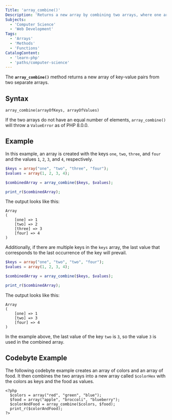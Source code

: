 ```yaml
---
Title: 'array_combine()'
Description: 'Returns a new array by combining two arrays, where one array represents keys and the other array represents values.'
Subjects:
  - 'Computer Science'
  - 'Web Development'
Tags:
  - 'Arrays'
  - 'Methods'
  - 'Functions'
CatalogContent:
  - 'learn-php'
  - 'paths/computer-science'
---
```


The **`array_combine()`** method returns a new array of key-value pairs from two separate arrays. 

## Syntax

```pseudo
array_combine(arrayOfKeys, arrayOfValues)
```

If the two arrays do not have an equal number of elements, `array_combine()` will throw a `ValueError` as of PHP 8.0.0.

## Example

In this example, an array is created with the keys `one`, `two`, `three`, and `four` and the values `1`, `2`, `3`, and `4`, respectively.

```php
$keys = array("one", "two", "three", "four");
$values = array(1, 2, 3, 4);

$combinedArray = array_combine($keys, $values);

print_r($combinedArray);
```

The output looks like this:

```shell
Array
(
    [one] => 1
    [two] => 2
    [three] => 3
    [four] => 4
)
```

Additionally, if there are multiple keys in the `keys` array, the last value that corresponds to the last occurrence of the key will prevail.

```php
$keys = array("one", "two", "two", "four");
$values = array(1, 2, 3, 4);

$combinedArray = array_combine($keys, $values);

print_r($combinedArray);
```

The output looks like this:

```shell
Array
(
    [one] => 1
    [two] => 3
    [four] => 4
)
```

In the example above, the last value of the key `two` is `3`, so the value `3` is used in the combined array.

## Codebyte Example

The following codebyte example creates an array of colors and an array of food. It then combines the two arrays into a new array called `$colorHex` with the colors as keys and the food as values.

```codebyte/php
<?php
  $colors = array("red", "green", "blue");
  $food = array("apple", "broccoli", "blueberry");
  $colorAndFood = array_combine($colors, $food);
  print_r($colorAndFood);
?>
```
